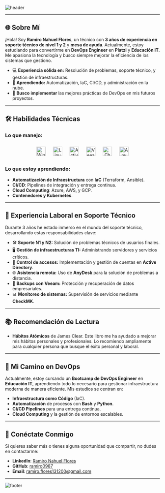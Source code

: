 ![header](https://capsule-render.vercel.app/api?type=waving&color=gradient&text=Ramiro%20Flores%20🚀%20|%20Futuro%20DevOps%20Engineer&height=200&section=header&fontSize=40&fontAlignY=40&fontAlign=50&fontColor=ffffff)

---

## 🌐 Sobre Mí
¡Hola! Soy **Ramiro Nahuel Flores**, un técnico con **3 años de experiencia en soporte técnico de nivel 1 y 2** y **mesa de ayuda**. Actualmente, estoy estudiando para convertirme en **DevOps Engineer** en **Platzi** y **Educación IT**. Me apasiona la tecnología y busco siempre mejorar la eficiencia de los sistemas que gestiono.

- 💻 **Experiencia sólida en:** Resolución de problemas, soporte técnico, y gestión de infraestructuras.
- 🌱 **Aprendiendo:** Automatización, IaC, CI/CD, y administración en la nube.
- 🚀 **Busco implementar** las mejores prácticas de DevOps en mis futuros proyectos.

---

## 🛠️ Habilidades Técnicas

### Lo que manejo:

<div align="center">
  <img src="https://img.shields.io/badge/Windows_Server-0078D6?style=for-the-badge&logo=windows&logoColor=white" alt="Windows Server" height="30" style="margin:10px;">
  <img src="https://img.shields.io/badge/Linux-FCC624?style=for-the-badge&logo=linux&logoColor=black" alt="Linux" height="30" style="margin:10px;">
  <img src="https://img.shields.io/badge/Active_Directory-0A66C2?style=for-the-badge&logo=microsoft&logoColor=white" alt="Active Directory" height="30" style="margin:10px;">
  <img src="https://img.shields.io/badge/Veeam-00b336?style=for-the-badge&logo=veeam&logoColor=white" alt="Veeam" height="30" style="margin:10px;">
  <img src="https://img.shields.io/badge/CheckMK-58B631?style=for-the-badge&logo=monitoring&logoColor=white" alt="CheckMK" height="30" style="margin:10px;">
  <img src="https://img.shields.io/badge/AnyDesk-ff0000?style=for-the-badge&logo=anydesk&logoColor=white" alt="AnyDesk" height="30" style="margin:10px;">
</div>

### Lo que estoy aprendiendo:

- **Automatización de Infraestructura** con **IaC** (Terraform, Ansible).
- **CI/CD**: Pipelines de integración y entrega continua.
- **Cloud Computing**: Azure, AWS, y GCP.
- **Contenedores y Kubernetes**.

---

## 💼 Experiencia Laboral en Soporte Técnico

Durante 3 años he estado inmerso en el mundo del soporte técnico, desarrollando estas responsabilidades clave:

- 🛠️ **Soporte N1 y N2:** Solución de problemas técnicos de usuarios finales.
- 🖥️ **Gestión de infraestructuras TI:** Administrando servidores y servicios críticos.
- 🔐 **Control de accesos:** Implementación y gestión de cuentas en **Active Directory**.
- 🌐 **Asistencia remota:** Uso de **AnyDesk** para la solución de problemas a distancia.
- 💾 **Backups con Veeam:** Protección y recuperación de datos empresariales.
- 📊 **Monitoreo de sistemas:** Supervisión de servicios mediante **CheckMK**.

---

## 📚 Recomendación de Lectura

- **Hábitos Atómicos** de James Clear. Este libro me ha ayudado a mejorar mis hábitos personales y profesionales. Lo recomiendo ampliamente para cualquier persona que busque el éxito personal y laboral.

---

## 🌟 Mi Camino en DevOps

Actualmente, estoy cursando un **Bootcamp de DevOps Engineer** en **Educación IT**, aprendiendo todo lo necesario para gestionar infraestructura moderna de manera eficiente. Mis estudios se centran en:

- **Infraestructura como Código** (IaC).
- **Automatización** de procesos con **Bash** y **Python**.
- **CI/CD Pipelines** para una entrega continua.
- **Cloud Computing** y la gestión de entornos escalables.

---

## 🚀 Conéctate Conmigo
Si quieres saber más o tienes alguna oportunidad que compartir, no dudes en contactarme:

- **LinkedIn**: [Ramiro Nahuel Flores](https://www.linkedin.com/in/ramiro-nahuel-flores/)
- **GitHub**: [ramiro0987](https://github.com/ramiro0987)
- **Email**: ramiro.flores131200@gmail.com

---

![footer](https://capsule-render.vercel.app/api?type=waving&color=gradient&height=150&section=footer)

